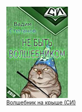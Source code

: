 ![](Волшебник%20на%20крыше%20(СИ).jpg)  
[Волшебник на крыше (СИ)](Волшебник%20на%20крыше%20(СИ).md)
